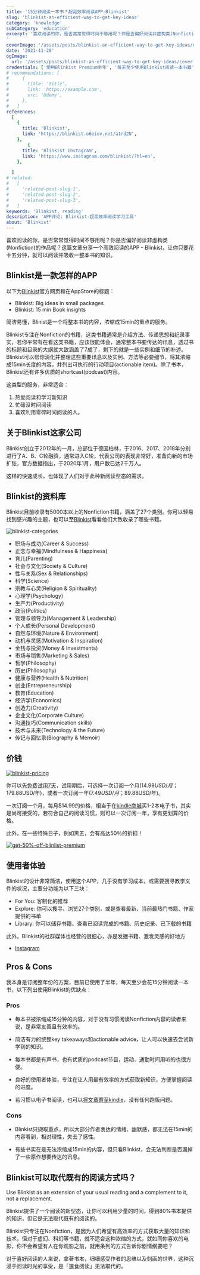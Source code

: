 ```yaml
---
title: '15分钟阅读一本书？超高效率阅读APP-Blinkist'
slug: 'blinkist-an-efficient-way-to-get-key-ideas'
category: 'knowledge'
subCategory: 'education'
excerpt: '喜欢阅读的你，是否常常觉得时间不够用呢？你是否偏好阅读非虚构类(Nonfiction)的作品呢？这篇文章分享一个高效阅读的APP - Blinkist，让你只要花十五分钟，就可以阅读并吸收一整本书的知识。
'
coverImage: '/assets/posts/blinkist-an-efficient-way-to-get-key-ideas/cover.jpg'
date: '2021-11-28'
ogImage:
  url: '/assets/posts/blinkist-an-efficient-way-to-get-key-ideas/cover.jpg'
credentials: ['使用Blinkist Premium半年', '每天至少使用Blinkist阅读一本书籍', '3+ Blinkist用户访谈']
# recommendations: [
#     {
#       title: 'title',
#       link: 'https://example.com',
#       src: 'Udemy',
#     },
#   ]
references:
  [
    {
      title: 'Blinkist',
      link: 'https://blinkist.o6eiov.net/a1rd2N',
    },
        {
      title: 'Blinkist Instagram',
      link: 'https://www.instagram.com/blinkist/?hl=en',
    },

  ]
# related:
#   [
#     'related-post-slug-1',
#     'related-post-slug-2',
#     'related-post-slug-3',
#   ]
keywords: 'Blinkist, reading'
description: 'APP评论: Blinkist-超高效率阅读学习工具'
about: 'Blinkist'
---
```


<!-- zh-CN -->

喜欢阅读的你，是否常常觉得时间不够用呢？你是否偏好阅读非虚构类(Nonfiction)的作品呢？这篇文章分享一个高效阅读的APP - Blinkist，让你只要花十五分钟，就可以阅读并吸收一整本书的知识。

## Blinkist是一款怎样的APP

以下为[Blinkist](https://blinkist.o6eiov.net/a1rd2N)官方网页和在AppStore的标题：

* Blinkist: Big ideas in small packages
* Blinkist: 15 min Book insights

简洁易懂，Blinist是一个将整本书的内容，浓缩成15min的重点的服务。

Blinkist专注在Nonfiction的书籍，这类书籍通常是介绍方法、传递思想和纪录事实，若你平常有在看这类书籍，应该很能体会，通常整本书要传达的讯息，透过书的标题和目录的大纲就大致涵盖了7成了，剩下的就是一些实例和细节的补述。 Blinkist可以帮你消化并整理这些重要讯息以及实例、方法等必要细节，将其浓缩成15min长度的内容，并列出可执行的行动项目(actionable item)。除了书本，Blinkist还有许多优质的shortcast(podcast)内容。

这类型的服务，非常适合：

1. 热爱阅读和学习新知识
2. 忙碌没时间阅读
3. 喜欢利用零碎时间阅读的人。

## 关于Blinkist这家公司

Blinkist创立于2012年的一月，总部位于德国柏林，于2016、2017、2018年分别进行了A、B、C轮融资，通常进入C轮，代表公司的表现非常好，准备向新的市场扩张，官方数据指出，于2020年1月，用户数已达2千万人。

这样的快速成长，也体现了人们对于此种新阅读型态的需求。

## Blinkist的资料库

Blinkist目前收录有5000本以上的Nonfiction书籍，涵盖了27个类别。你可以轻易找到感兴趣的主题，也可以至[Blinkist](https://blinkist.o6eiov.net/gbadgg)看看他们大致收录了哪些书籍。

![blinkist-categories](https://i.imgur.com/0Cj9mn8.png)

* 职场与成功(Career & Success)
* 正念与幸福(Mindfulness & Happiness)
* 育儿(Parenting)
* 社会与文化(Society & Culture)
* 性与关系(Sex & Relationships)
* 科学(Science)
* 宗教与心灵(Religion & Spirituality)
* 心理学(Psychology)
* 生产力(Productivity)
* 政治(Politics)
* 管理与领导力(Management & Leadership)
* 个人成长(Personal Development)
* 自然与环境(Nature & Environment)
* 动机与灵感(Motivation & Inspiration)
* 金钱与投资(Money & Investments)
* 市场与销售(Marketing & Sales)
* 哲学(Philosophy)
* 历史(Philosophy)
* 健康与营养(Health & Nutrition)
* 创业(Entrepreneurship)
* 教育(Education)
* 经济学(Economics)
* 创造力(Creativity)
* 企业文化(Corporate Culture)
* 沟通技巧(Communication skills)
* 技术与未来(Technology & the Future)
* 传记与回忆录(Biography & Memoir)

## 价钱

[![blinkist-pricing](https://i.imgur.com/TzYuxvo.png)](https://blinkist.o6eiov.net/oeod0o)

你可以先[免费试用7天](https://blinkist.o6eiov.net/a1rd2N)，试用期后，可选择一次订阅一个月($14.99USD/月；$179.88USD/年)，或者一次订阅一年($7.49USD/月；$89.88USD/年)。

一次订阅一个月，每月$14.99的价格，相当于在[kindle商城](https://www.amazon.com/Kindle-Store/b?ie=UTF8&node=133140011)买1-2本电子书，其实是尚可接受的，若符合自己的阅读习惯，则可以一次订阅一年，享有更划算的价格。

此外，在一些特殊日子，例如黑五，会有高达50％的折扣！

[![get-50%-off-blinlist-premium](https://i.imgur.com/lyArJQZ.png)](https://blinkist.o6eiov.net/a1rd2N)

## 使用者体验

Blinkist的设计非常简洁，使用这个APP，几乎没有学习成本，或需要搜寻教学文件的状况，主要分功能为以下三块：

* For You: 客制化的推荐
* Explore: 你可以搜寻、浏览27个类别，或是查看最新、当前最热门书籍、作家提供的书单
* Library: 你可以储存书籍、查看已阅读完成的书籍、历史纪录、已下载的书籍

此外，Blinkist的社群媒体也经营的很细心，亦是发掘书籍、激发灵感的好地方

* [Instagram](https://www.instagram.com/blinkist/?hl=en)

## Pros & Cons

我本身是订阅整年份的方案，目前已使用了半年，每天至少会花15分钟阅读一本书，以下列出使用Blinkist的优缺点：

### Pros

* 每本书被浓缩成15分钟的内容，对于没有习惯阅读Nonfiction内容的读者来说，是非常友善且有效率的。

* 简洁有力的统整key takeaways和actionable advice，让人可以快速去尝试新学到的知识。

* 每本书都是有声书，也有优质的podcast节目，运动、通勤时间用听的也很方便。

* 良好的使用者体验，专注在让人用最有效率的方式获取新知识，方便掌握阅读的进度。

* 若习惯以电子书阅读，也可以[将文章寄至kindle](https://blinkist.o6eiov.net/zandr0)，没有任何跑版问题。

### Cons

* Blinkist只撷取重点，所以大部分作者表达的情绪、幽默感，都无法在15min的内容看到，相对理性，失去了感性。

* 有些书实在是无法浓缩成15min的内容，但只看Blinkist，会无法判断是否漏掉了一些原作想要传达的讯息。

## Blinkist可以取代既有的阅读方式吗？

Use Blinkist as an extension of your usual reading and a complement to it, not a replacement.

Blinkist提供了一个阅读的新型态，让你可以利用少量的时间，得到80%书本提供的知识，但它是无法取代既有的阅读的。

Blinkist只专注在Nonfiction，是因为人们希望有高效率的方式获取大量的知识和技术，但对于虚幻、科幻等书籍，就不适合这种浓缩的方式，就如同你喜欢的电影，你不会希望有人在你观影之前，就用条列的方式告诉你剧情纲要吧？

对于喜好阅读的人来说，拿著书本，细细感受作者的思维以及刻画的世界，这种沉浸于阅读时光的享受，是「速食阅读」无法取代的。
